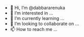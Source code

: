 - 👋 Hi, I’m @dabbararenuka
- 👀 I’m interested in ...
- 🌱 I’m currently learning ...
- 💞️ I’m looking to collaborate on ...
- 📫 How to reach me ...

<!---
dabbararenuka/dabbararenuka is a ✨ special ✨ repository because its `README.md` (this file) appears on your GitHub profile.
You can click the Preview link to take a look at your changes.
--->
